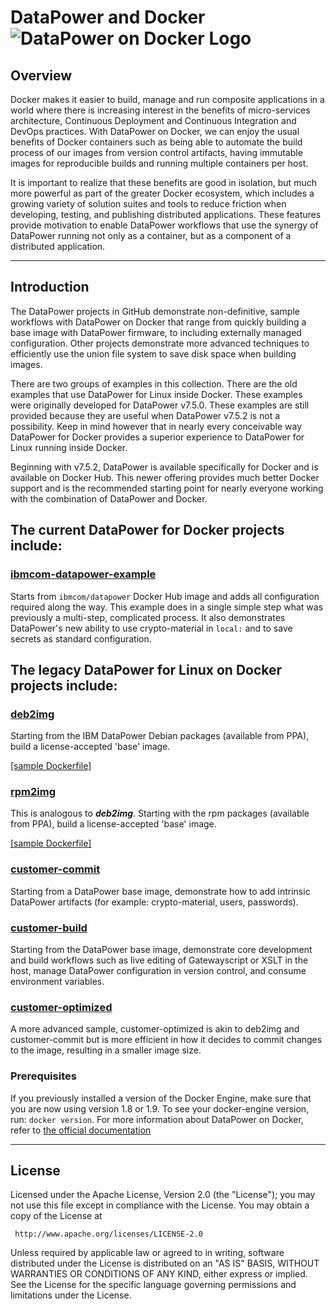 # DataPower and Docker ![DataPower on Docker Logo](https://sketch.io/render/sk-5717d8f02b1b9.png)

## Overview              

Docker makes it easier to build, manage and run composite applications in a world where there is increasing interest in the benefits of  micro-services architecture, Continuous Deployment and Continuous Integration and DevOps practices. With DataPower on Docker, we can enjoy the usual benefits of Docker containers such as being able to automate the build process of our images from version control artifacts, having immutable images for reproducible builds and running multiple containers per host.

It is important to realize that these benefits are good in isolation, but much more powerful as part of the greater Docker ecosystem, which includes a growing variety of solution suites and tools to reduce friction when developing, testing, and publishing distributed applications. These features provide motivation to enable DataPower workflows that use the synergy of DataPower running not only as a container, but as a component of a distributed application.
___

## Introduction
 The DataPower projects in GitHub demonstrate non-definitive, sample workflows with DataPower on Docker that range from quickly building a base image with DataPower firmware, to including externally managed configuration. Other projects demonstrate more advanced techniques to efficiently use the union file system to save disk space when building images.

There are two groups of examples in this collection. There are the old examples that use DataPower for Linux inside Docker. These examples were originally developed for DataPower v7.5.0. These examples are still provided because they are useful when DataPower v7.5.2 is not a possibility. Keep in mind however that in nearly every conceivable way DataPower for Docker provides a superior experience to DataPower for Linux running inside Docker.

Beginning with v7.5.2, DataPower is available specifically for Docker and is available on Docker Hub. This newer offering provides much better Docker support and is the recommended starting point for nearly everyone working with the combination of DataPower and Docker.

## The current DataPower for Docker projects include:

### [ibmcom-datapower-example](https://github.com/ibm-datapower/datapower-labs/tree/master/docker/ibmcom-datapower-example)

Starts from `ibmcom/datapower` Docker Hub image and adds all configuration required along the way. This example does in a single simple step what was previously a multi-step, complicated process. It also demonstrates DataPower's new ability to use crypto-material in `local:` and to save secrets as standard configuration.

## The legacy DataPower for Linux on Docker projects include:

### [deb2img](https://github.com/ibm-datapower/datapower-labs/tree/master/docker/deb2img)
Starting from the IBM DataPower Debian packages (available from PPA), build a license-accepted 'base' image.

[[sample Dockerfile]](https://github.com/ibm-datapower/datapower-labs/blob/master/docker/deb2img/Dockerfile)

### [rpm2img](https://github.com/ibm-datapower/datapower-labs/tree/master/docker/rpm2img)
This is analogous to _**deb2img**_. Starting with the rpm packages (available from PPA), build a license-accepted 'base' image.

[[sample Dockerfile]](https://github.com/ibm-datapower/datapower-labs/blob/master/docker/rpm2img/Dockerfile)
### [customer-commit](https://github.com/ibm-datapower/datapower-labs/tree/master/docker/customer-commit)
Starting from a DataPower base image, demonstrate how to add intrinsic DataPower artifacts (for example: crypto-material, users, passwords).

### [customer-build](https://github.com/ibm-datapower/datapower-labs/tree/master/docker/customer-build)
Starting from the DataPower base image, demonstrate core development and build workflows such as live editing of Gatewayscript or XSLT in the host, manage DataPower configuration in version control, and consume environment variables.

### [customer-optimized](https://github.com/ibm-datapower/datapower-labs/tree/master/docker/customer-optimized)
A more advanced sample, customer-optimized is akin to deb2img and customer-commit but is more efficient in how it decides to commit changes to the image, resulting in a smaller image size.


### Prerequisites

If you previously installed a version of the Docker Engine, make sure that you are now using version 1.8 or 1.9. To see your docker-engine version, run:  ``` docker version ```.  For more information about DataPower on Docker, refer to [the official documentation](http://www.ibm.com/support/knowledgecenter/SS9H2Y_7.5.0/com.ibm.dp.doc/welcome.html?lang=en)

___

## License
Licensed under the Apache License, Version 2.0 (the "License"); you may not use this file except in compliance with the License. You may obtain a copy of the License at

     http://www.apache.org/licenses/LICENSE-2.0

Unless required by applicable law or agreed to in writing, software distributed under the License is distributed on an "AS IS" BASIS, WITHOUT WARRANTIES OR CONDITIONS OF ANY KIND, either express or implied. See the License for the specific language governing permissions and limitations under the License.
